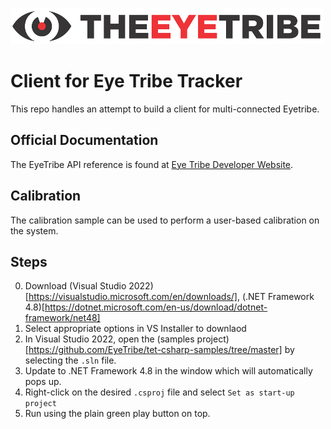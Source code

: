![The Eye Tribe](tet_logo.png)

Client for Eye Tribe Tracker
====

This repo handles an attempt to build a client for multi-connected Eyetribe.

Official Documentation
----

The EyeTribe API reference is found at [Eye Tribe Developer Website](http://dev.theeyetribe.com/api/).


Calibration
----

The calibration sample can be used to perform a user-based calibration on the system.


Steps
----

0. Download (Visual Studio 2022)[https://visualstudio.microsoft.com/en/downloads/], (.NET Framework 4.8)[https://dotnet.microsoft.com/en-us/download/dotnet-framework/net48]
1. Select appropriate options in VS Installer to downlaod
2. In Visual Studio 2022, open the (samples project)[https://github.com/EyeTribe/tet-csharp-samples/tree/master] by selecting the ``.sln`` file.
3. Update to .NET Framework 4.8 in the window which will automatically pops up.
4. Right-click on the desired ``.csproj`` file and select ``Set as start-up project``
5. Run using the plain green play button on top. 